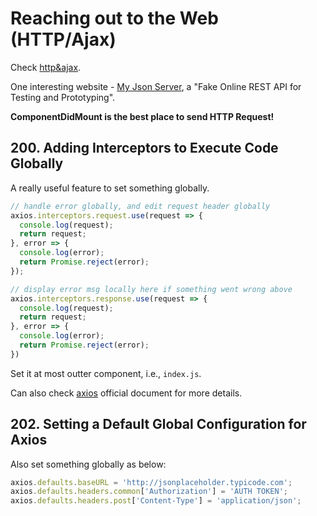 # Reaching out to the Web (HTTP/Ajax)

Check [http&ajax](../../src/http&ajax/App.js).

One interesting website - [My Json Server](http://jsonplaceholder.typicode.com/), a "Fake Online REST API for Testing and Prototyping".

**ComponentDidMount is the best place to send HTTP Request!**

## 200. Adding Interceptors to Execute Code Globally

A really useful feature to set something globally.

```javascript
// handle error globally, and edit request header globally
axios.interceptors.request.use(request => {
  console.log(request);
  return request;
}, error => {
  console.log(error);
  return Promise.reject(error);
});

// display error msg locally here if something went wrong above
axios.interceptors.response.use(request => {
  console.log(request);
  return request;
}, error => {
  console.log(error);
  return Promise.reject(error);
})
```

Set it at most outter component, i.e., `index.js`.

Can also check [axios](https://github.com/axios/axios#interceptors) official document for more details.

## 202. Setting a Default Global Configuration for Axios

Also set something globally as below:

```javascript
axios.defaults.baseURL = 'http://jsonplaceholder.typicode.com';
axios.defaults.headers.common['Authorization'] = 'AUTH TOKEN';
axios.defaults.headers.post['Content-Type'] = 'application/json';
```